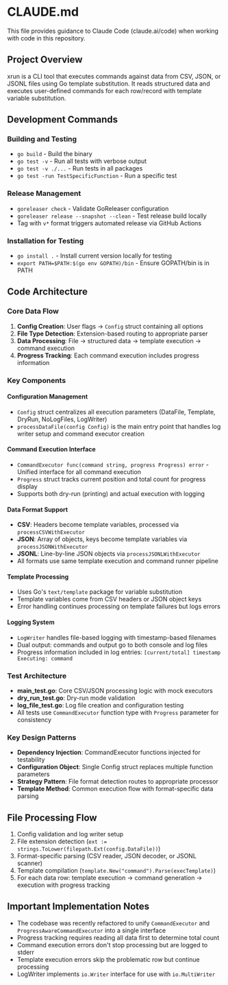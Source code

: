 # CLAUDE.md

This file provides guidance to Claude Code (claude.ai/code) when working with code in this repository.

## Project Overview

xrun is a CLI tool that executes commands against data from CSV, JSON, or JSONL files using Go template substitution. It reads structured data and executes user-defined commands for each row/record with template variable substitution.

## Development Commands

### Building and Testing
- `go build` - Build the binary
- `go test -v` - Run all tests with verbose output
- `go test -v ./...` - Run tests in all packages
- `go test -run TestSpecificFunction` - Run a specific test

### Release Management
- `goreleaser check` - Validate GoReleaser configuration
- `goreleaser release --snapshot --clean` - Test release build locally
- Tag with `v*` format triggers automated release via GitHub Actions

### Installation for Testing
- `go install .` - Install current version locally for testing
- `export PATH=$PATH:$(go env GOPATH)/bin` - Ensure GOPATH/bin is in PATH

## Code Architecture

### Core Data Flow
1. **Config Creation**: User flags → `Config` struct containing all options
2. **File Type Detection**: Extension-based routing to appropriate parser
3. **Data Processing**: File → structured data → template execution → command execution
4. **Progress Tracking**: Each command execution includes progress information

### Key Components

#### Configuration Management
- `Config` struct centralizes all execution parameters (DataFile, Template, DryRun, NoLogFiles, LogWriter)
- `processDataFile(config Config)` is the main entry point that handles log writer setup and command executor creation

#### Command Execution Interface
- `CommandExecutor func(command string, progress Progress) error` - Unified interface for all command execution
- `Progress` struct tracks current position and total count for progress display
- Supports both dry-run (printing) and actual execution with logging

#### Data Format Support
- **CSV**: Headers become template variables, processed via `processCSVWithExecutor`
- **JSON**: Array of objects, keys become template variables via `processJSONWithExecutor`  
- **JSONL**: Line-by-line JSON objects via `processJSONLWithExecutor`
- All formats use same template execution and command runner pipeline

#### Template Processing
- Uses Go's `text/template` package for variable substitution
- Template variables come from CSV headers or JSON object keys
- Error handling continues processing on template failures but logs errors

#### Logging System
- `LogWriter` handles file-based logging with timestamp-based filenames
- Dual output: commands and output go to both console and log files
- Progress information included in log entries: `[current/total] timestamp Executing: command`

### Test Architecture
- **main_test.go**: Core CSV/JSON processing logic with mock executors
- **dry_run_test.go**: Dry-run mode validation 
- **log_file_test.go**: Log file creation and configuration testing
- All tests use `CommandExecutor` function type with `Progress` parameter for consistency

### Key Design Patterns
- **Dependency Injection**: CommandExecutor functions injected for testability
- **Configuration Object**: Single Config struct replaces multiple function parameters
- **Strategy Pattern**: File format detection routes to appropriate processor
- **Template Method**: Common execution flow with format-specific data parsing

## File Processing Flow
1. Config validation and log writer setup
2. File extension detection (`ext := strings.ToLower(filepath.Ext(config.DataFile))`)
3. Format-specific parsing (CSV reader, JSON decoder, or JSONL scanner)
4. Template compilation (`template.New("command").Parse(execTemplate)`)
5. For each data row: template execution → command generation → execution with progress tracking

## Important Implementation Notes
- The codebase was recently refactored to unify `CommandExecutor` and `ProgressAwareCommandExecutor` into a single interface
- Progress tracking requires reading all data first to determine total count
- Command execution errors don't stop processing but are logged to stderr
- Template execution errors skip the problematic row but continue processing
- LogWriter implements `io.Writer` interface for use with `io.MultiWriter`